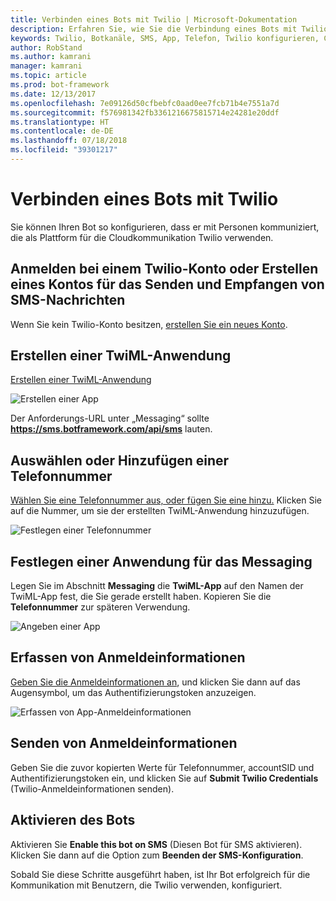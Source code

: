 ```yaml
---
title: Verbinden eines Bots mit Twilio | Microsoft-Dokumentation
description: Erfahren Sie, wie Sie die Verbindung eines Bots mit Twilio konfigurieren.
keywords: Twilio, Botkanäle, SMS, App, Telefon, Twilio konfigurieren, Cloudkommunikation, Text
author: RobStand
ms.author: kamrani
manager: kamrani
ms.topic: article
ms.prod: bot-framework
ms.date: 12/13/2017
ms.openlocfilehash: 7e09126d50cfbebfc0aad0ee7fcb71b4e7551a7d
ms.sourcegitcommit: f576981342fb3361216675815714e24281e20ddf
ms.translationtype: HT
ms.contentlocale: de-DE
ms.lasthandoff: 07/18/2018
ms.locfileid: "39301217"
---
```

# <a name="connect-a-bot-to-twilio"></a>Verbinden eines Bots mit Twilio

Sie können Ihren Bot so konfigurieren, dass er mit Personen kommuniziert, die als Plattform für die Cloudkommunikation Twilio verwenden.

## <a name="log-in-to-or-create-a-twilio-account-for-sending-and-receiving-sms-messages"></a>Anmelden bei einem Twilio-Konto oder Erstellen eines Kontos für das Senden und Empfangen von SMS-Nachrichten

Wenn Sie kein Twilio-Konto besitzen, <a href="https://www.twilio.com/try-twilio" target="_blank">erstellen Sie ein neues Konto</a>.

## <a name="create-a-twiml-application"></a>Erstellen einer TwiML-Anwendung

<a href="https://www.twilio.com/user/account/messaging/dev-tools/twiml-apps/add" target="_blank">Erstellen einer TwiML-Anwendung</a>

![Erstellen einer App](~/media/channels/twi-StepTwiml.png)

 Der Anforderungs-URL unter „Messaging“ sollte **https://sms.botframework.com/api/sms** lauten.

## <a name="select-or-add-a-phone-number"></a>Auswählen oder Hinzufügen einer Telefonnummer

<a href="https://www.twilio.com/user/account/phone-numbers/incoming" target="_blank">Wählen Sie eine Telefonnummer aus, oder fügen Sie eine hinzu.</a> Klicken Sie auf die Nummer, um sie der erstellten TwiML-Anwendung hinzuzufügen.

![Festlegen einer Telefonnummer](~/media/channels/twi-StepPhone.png)

## <a name="specify-application-to-use-for-messaging"></a>Festlegen einer Anwendung für das Messaging
Legen Sie im Abschnitt **Messaging** die **TwiML-App** auf den Namen der TwiML-App fest, die Sie gerade erstellt haben.
Kopieren Sie die **Telefonnummer** zur späteren Verwendung.

![Angeben einer App](~/media/channels/twi-StepPhone2.png)

## <a name="gather-credentials"></a>Erfassen von Anmeldeinformationen

<a href="https://www.twilio.com/user/account/settings" target="_blank">Geben Sie die Anmeldeinformationen an</a>, und klicken Sie dann auf das Augensymbol, um das Authentifizierungstoken anzuzeigen.

![Erfassen von App-Anmeldeinformationen](~/media/channels/twi-StepAuth.png)

## <a name="submit-credentials"></a>Senden von Anmeldeinformationen

Geben Sie die zuvor kopierten Werte für Telefonnummer, accountSID und Authentifizierungstoken ein, und klicken Sie auf **Submit Twilio Credentials** (Twilio-Anmeldeinformationen senden).

## <a name="enable-the-bot"></a>Aktivieren des Bots
Aktivieren Sie **Enable this bot on SMS** (Diesen Bot für SMS aktivieren). Klicken Sie dann auf die Option zum **Beenden der SMS-Konfiguration**.

Sobald Sie diese Schritte ausgeführt haben, ist Ihr Bot erfolgreich für die Kommunikation mit Benutzern, die Twilio verwenden, konfiguriert.

